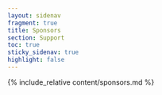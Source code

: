 ```yaml
---
layout: sidenav
fragment: true
title: Sponsors
section: Support
toc: true
sticky_sidenav: true
highlight: false
---
```


{% include_relative content/sponsors.md %}
